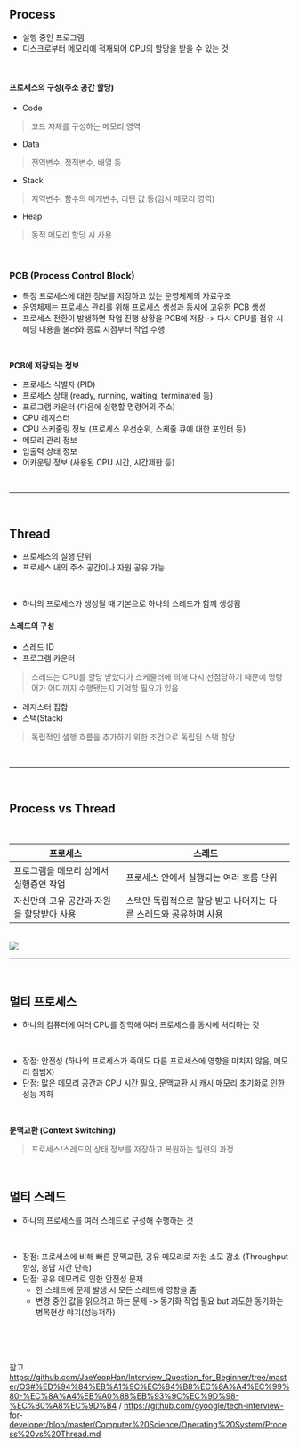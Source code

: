 ## Process
- 실행 중인 프로그램
- 디스크로부터 메모리에 적재되어 CPU의 할당을 받을 수 있는 것

<br>

#### 프로세스의 구성(주소 공간 할당)

- Code
> 코드 자체를 구성하는 메모리 영역
- Data
> 전역변수, 정적변수, 배열 등
- Stack
> 지역변수, 함수의 매개변수, 리턴 값 등(임시 메모리 영역)
- Heap
> 동적 메모리 할당 시 사용
<br>

### PCB (Process Control Block)
- 특정 프로세스에 대한 정보를 저장하고 있는 운영체제의 자료구조
- 운영체제는 프로세스 관리를 위해 프로세스 생성과 동시에 고유한 PCB 생성
- 프로세스 전환이 발생하면 작업 진행 상황을 PCB에 저장 -> 다시 CPU를 점유 시 해당 내용을 불러와 종료 시점부터 작업 수행

<br>

**PCB에 저장되는 정보**

- 프로세스 식별자 (PID)
- 프로세스 상태 (ready, running, waiting, terminated 등)
- 프로그램 카운터 (다음에 실행할 명령어의 주소)
- CPU 레지스터
- CPU 스케줄링 정보 (프로세스 우선순위, 스케줄 큐에 대한 포인터 등)
- 메모리 관리 정보
- 입출력 상태 정보
- 어카운팅 정보 (사용된 CPU 시간, 시간제한 등)

<br>

---

<br>

## Thread
- 프로세스의 실행 단위
- 프로세스 내의 주소 공간이나 자원 공유 가능

<br>

* 하나의 프로세스가 생성될 때 기본으로 하나의 스레드가 함께 생성됨 

#### 스레드의 구성

- 스레드 ID
- 프로그램 카운터
> 스레드는 CPU를 할당 받았다가 스케줄러에 의해 다시 선점당하기 때문에 명령어가 어디까지 수행됐는지 기억할 필요가 있음
- 레지스터 집합
- 스택(Stack)
> 독립적인 샐행 흐름을 추가하기 위한 조건으로 독립된 스택 할당


<br>

---

<br>


## Process vs Thread

<br>

| 프로세스 | 스레드 |
| --- | --- |
| 프로그램을 메모리 상에서 실행중인 작업 | 프로세스 안에서 실행되는 여러 흐름 단위 |
| 자신만의 고유 공간과 자원을 할당받아 사용 | 스택만 독립적으로 할당 받고 나머지는 다른 스레드와 공유하며 사용 |

<br>

<image src="https://user-images.githubusercontent.com/66426083/160802136-ab00df65-1933-48b3-ac9b-b0a90649aea8.png" />



<br>

---

<br>


## 멀티 프로세스
- 하나의 컴퓨터에 여러 CPU를 장학해 여러 프로세스를 동시에 처리하는 것

<br>

- 장점: 안전성 (하나의 프로세스가 죽어도 다른 프로세스에 영향을 미치지 않음, 메모리 침범X)
- 단점: 많은 메모리 공간과 CPU 시간 필요, 문맥교환 시 캐시 매모리 초기화로 인한 성능 저하

<br>

**문맥교환 (Context Switching)**
> 프로세스/스레드의 상태 정보를 저장하고 복원하는 일련의 과정
<br>

## 멀티 스레드
- 하나의 프로세스를 여러 스레드로 구성해 수행하는 것

<br>

- 장점: 프로세스에 비해 빠른 문맥교환, 공유 메모리로 자원 소모 감소 (Throughput 향상, 응답 시간 단축)
- 단점: 공유 메모리로 인한 안전성 문제
  - 한 스레드에 문제 발생 시 모든 스레드에 영향을 줌
  - 변경 중인 값을 읽으려고 하는 문제 -> 동기화 작업 필요 but 과도한 동기화는 병목현상 야기(성능저하)

<br>
<br>
<br>

참고 https://github.com/JaeYeopHan/Interview_Question_for_Beginner/tree/master/OS#%ED%94%84%EB%A1%9C%EC%84%B8%EC%8A%A4%EC%99%80-%EC%8A%A4%EB%A0%88%EB%93%9C%EC%9D%98-%EC%B0%A8%EC%9D%B4 / https://github.com/gyoogle/tech-interview-for-developer/blob/master/Computer%20Science/Operating%20System/Process%20vs%20Thread.md
